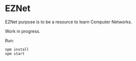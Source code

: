 # EZNet
EZNet purpose is to be a resource to learn Computer Networks.

Work in progress.

Run:

```
npm install
npm start
```
